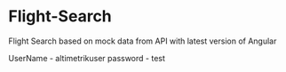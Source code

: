 # Flight-Search
Flight Search based on mock data from API with latest version of Angular

UserName - altimetrikuser
password - test
